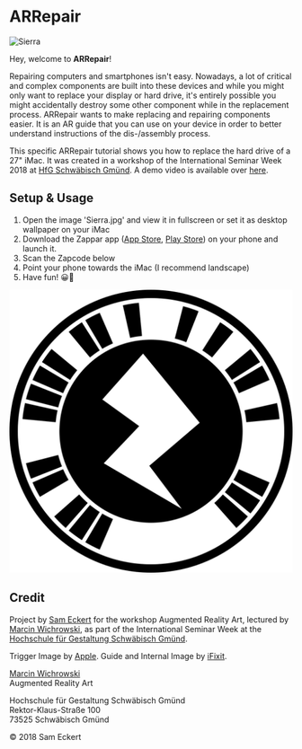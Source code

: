 # ARRepair

![Sierra](Sierra.jpg)

Hey, welcome to **ARRepair**!

Repairing computers and smartphones isn't easy. Nowadays, a lot of critical and complex components are built into these devices and while you might only want to replace your display or hard drive, it's entirely possible you might accidentally destroy some other component while in the replacement process. ARRepair wants to make replacing and repairing components easier. It is an AR guide that you can use on your device in order to better understand instructions of the dis-/assembly process.

This specific ARRepair tutorial shows you how to replace the hard drive of a 27" iMac. It was created in a workshop of the International Seminar Week 2018 at [HfG Schwäbisch Gmünd](https://github.com/hfg-gmuend). A demo video is available over [here](https://youtu.be/89siVpELS94).


## Setup & Usage

1. Open the image 'Sierra.jpg' and view it in fullscreen or set it as desktop wallpaper on your iMac
2. Download the Zappar app ([App Store](https://itunes.apple.com/gb/app/zappar/id429885268), [Play Store](https://play.google.com/store/apps/details?id=com.zappar.Zappar)) on your phone and launch it.
3. Scan the Zapcode below
4. Point your phone towards the iMac (I recommend landscape)
5. Have fun! 😀🎉

![ARRepair](ARRepair.png)


## Credit
Project by [Sam Eckert](https://github.com/Sam0711er) for the workshop Augmented Reality Art, lectured by [Marcin Wichrowski](https://github.com/marcinwichrowski), as part of the International Seminar Week at the [Hochschule für Gestaltung Schwäbisch Gmünd](https://github.com/hfg-gmuend).

Trigger Image by [Apple](https://apple.com). Guide and Internal Image by [iFixit](https://www.ifixit.com).

[Marcin Wichrowski](http://wichrowski.pl)</br>
Augmented Reality Art


Hochschule für Gestaltung Schwäbisch Gmünd</br>
Rektor-Klaus-Straße 100</br>
73525 Schwäbisch Gmünd


© 2018 Sam Eckert
